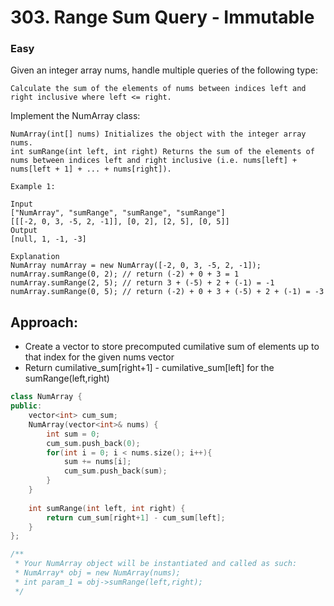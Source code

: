 # 303. Range Sum Query - Immutable
### Easy

Given an integer array nums, handle multiple queries of the following type:

    Calculate the sum of the elements of nums between indices left and right inclusive where left <= right.

Implement the NumArray class:

    NumArray(int[] nums) Initializes the object with the integer array nums.
    int sumRange(int left, int right) Returns the sum of the elements of nums between indices left and right inclusive (i.e. nums[left] + nums[left + 1] + ... + nums[right]).

    Example 1:

    Input
    ["NumArray", "sumRange", "sumRange", "sumRange"]
    [[[-2, 0, 3, -5, 2, -1]], [0, 2], [2, 5], [0, 5]]
    Output
    [null, 1, -1, -3]

    Explanation
    NumArray numArray = new NumArray([-2, 0, 3, -5, 2, -1]);
    numArray.sumRange(0, 2); // return (-2) + 0 + 3 = 1
    numArray.sumRange(2, 5); // return 3 + (-5) + 2 + (-1) = -1
    numArray.sumRange(0, 5); // return (-2) + 0 + 3 + (-5) + 2 + (-1) = -3

## Approach:
* Create a vector to store precomputed cumilative sum of elements up to that index for the given nums vector
* Return cumilative_sum[right+1] - cumilative_sum[left] for the sumRange(left,right)

```cpp
class NumArray {
public:
    vector<int> cum_sum;
    NumArray(vector<int>& nums) {
        int sum = 0;
        cum_sum.push_back(0);
        for(int i = 0; i < nums.size(); i++){
            sum += nums[i];
            cum_sum.push_back(sum);
        }
    }
    
    int sumRange(int left, int right) {
        return cum_sum[right+1] - cum_sum[left];
    }
};

/**
 * Your NumArray object will be instantiated and called as such:
 * NumArray* obj = new NumArray(nums);
 * int param_1 = obj->sumRange(left,right);
 */
```